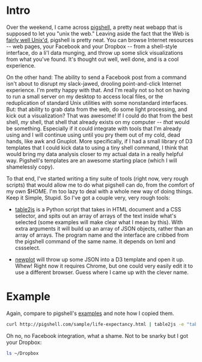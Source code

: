 # Intro

Over the weekend, I came across [pigshell](http://pigshell.com/v/0.6.2/), a pretty neat webapp that is supposed to let
you "unix the web." Leaving aside the fact that the Web is
[fairly well Unix'd](http://en.wikipedia.org/wiki/Usage_share_of_operating_systems#Servers_on_the_Internet), pigshell is
pretty neat. You can browse Internet resources -- web pages, your Facebook and your Dropbox -- from a shell-style interface, do a li'l
data munging, and throw up some slick visualizations from what you've found. It's thought out well, well done, and is a cool experience.

On the other hand: The ability to send a Facebook post from a command isn't about to disrupt my slack-jawed, drooling point-and-click 
Internet experience. I'm pretty happy with that.
And I'm really not so hot on having to run a small server on my desktop to access local files, or the reduplication
of standard Unix utilities with some nonstandard interfaces. But: that ability to grab data from the web, do some light processing, and
kick out a visualization? That was awesome! If I could do that from the best shell, *my* shell, that shell that already exists on my computer -- 
*that* would be something. Especially if it could integrate with tools that I'm already using and I will continue using until you pry them out
of my cold, dead hands, like awk and Gnuplot. More specifically, if I had a small library of D3 templates that I could kick data to using
a tiny shell command, I think that would bring my data analysis closer to my actual data in a really helpful way. Pigshell's templates
are an awesome starting place (which I will shamelessly copy). 

To that end, I've started writing a tiny suite of tools (right now, very rough scripts) that would allow me to do what pigshell can do, from the 
comfort of my own $HOME. I'm too lazy to deal with a whole new way of doing things. Keep it Simple, Stupid.
So I've got a couple very, very rough tools:

- [table2js](bin/table2js) is a Python script that takes in HTML document and a CSS selector, and spits out an array of arrays of the text inside what's selected (some examples will make clear what I mean by this). With extra arguments it will build up an array of JSON objects, rather than an array of arrays.
The program name and the interface are cribbed from the pigshell command of the same name.
It depends on lxml and cssselect.

- [newplot](bin/newplot) will throw up some JSON into a D3 template and open it up. Whew! Right now it requires Chrome, but one could very easily edit it to use a different browser. Guess where I came up with the clever name.

# Example

Again, compare to pigshell's [examples](http://pigshell.com/v/0.6.2/doc/README.html) and note how I copied them.

```bash
curl http://pigshell.com/sample/life-expectancy.html | table2js -e "table.wikitable tr" foo country data | newplot templates/d3-worldmap1.html
```

Oh no, no Facebook integration, what a shame. Not to be snarky but I got your Dropbox:

```bash
ls ~/Dropbox
```
